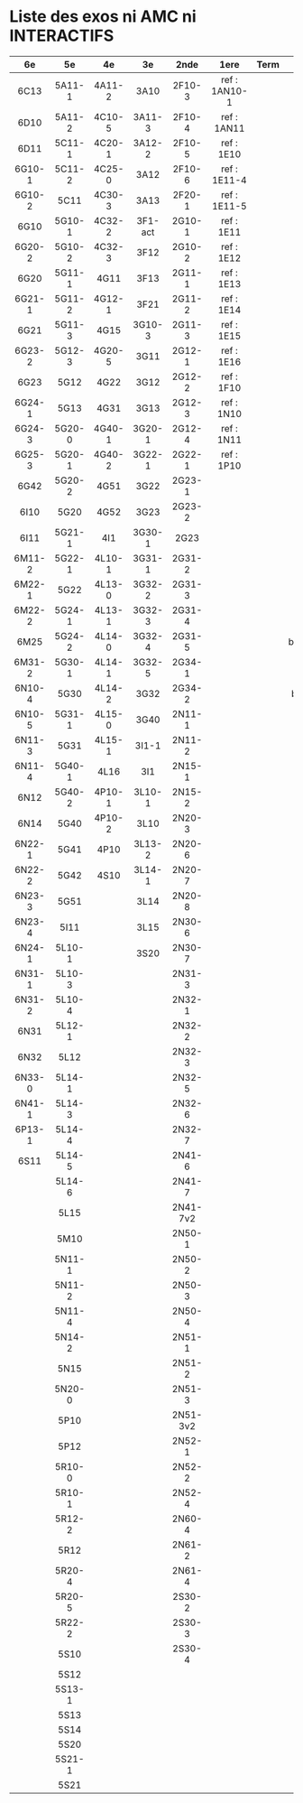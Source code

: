 # Liste des exos ni AMC ni INTERACTIFS

|6e|5e|4e|3e|2nde|1ere|Term|Reste|
|:-:|:-:|:-:|:-:|:-:|:-:|:-:|:-:|
|6C13|5A11-1|4A11-2|3A10|2F10-3|ref : 1AN10-1||MG32_3F13|
|6D10|5A11-2|4C10-5|3A11-3|2F10-4|ref : 1AN11||beta2F31|
|6D11|5C11-1|4C20-1|3A12-2|2F10-5|ref : 1E10||beta3F23|
|6G10-1|5C11-2|4C25-0|3A12|2F10-6|ref : 1E11-4||beta3G15|
|6G10-2|5C11|4C30-3|3A13|2F20-1|ref : 1E11-5||beta3G41|
|6G10|5G10-1|4C32-2|3F1-act|2G10-1|ref : 1E11||beta3S20-1|
|6G20-2|5G10-2|4C32-3|3F12|2G10-2|ref : 1E12||beta3s21|
|6G20|5G11-1|4G11|3F13|2G11-1|ref : 1E13||beta4C31|
|6G21-1|5G11-2|4G12-1|3F21|2G11-2|ref : 1E14||beta4G20-3|
|6G21|5G11-3|4G15|3G10-3|2G11-3|ref : 1E15||beta4G20-4|
|6G23-2|5G12-3|4G20-5|3G11|2G12-1|ref : 1E16||beta6C33-1|
|6G23|5G12|4G22|3G12|2G12-2|ref : 1F10||beta6test2|
|6G24-1|5G13|4G31|3G13|2G12-3|ref : 1N10||beta6test2021|
|6G24-3|5G20-0|4G40-1|3G20-1|2G12-4|ref : 1N11||betaAsymptotesObliques|
|6G25-3|5G20-1|4G40-2|3G22-1|2G22-1|ref : 1P10||betaEqCarreDansC|
|6G42|5G20-2|4G51|3G22|2G23-1|||betaEquationsLog|
|6I10|5G20|4G52|3G23|2G23-2|||betaEqValAbs|
|6I11|5G21-1|4I1|3G30-1|2G23|||betaExo3d|
|6M11-2|5G22-1|4L10-1|3G31-1|2G31-2|||betaExoSimpleMatthieu|
|6M22-1|5G22|4L13-0|3G32-2|2G31-3|||betaModele10_simple_question-reponse|
|6M22-2|5G24-1|4L13-1|3G32-3|2G31-4|||betaModele11_parametrable|
|6M25|5G24-2|4L14-0|3G32-4|2G31-5|||betaModele20_plusieurs_types_de_questions|
|6M31-2|5G30-1|4L14-1|3G32-5|2G34-1|||betaModele21_parametrables|
|6N10-4|5G30|4L14-2|3G32|2G34-2|||betaModele30_constructions_géométriques|
|6N10-5|5G31-1|4L15-0|3G40|2N11-1|||betaModele31_parametrables|
|6N11-3|5G31|4L15-1|3I1-1|2N11-2|||betaModele40_tableau_proportionnalite|
|6N11-4|5G40-1|4L16|3I1|2N15-1|||betaModele41_tableau_signes_variations|
|6N12|5G40-2|4P10-1|3L10-1|2N15-2|||betaProbaAouB|
|6N14|5G40|4P10-2|3L10|2N20-3|||betaProbabilites|
|6N22-1|5G41|4P10|3L13-2|2N20-6|||betaPuissances|
|6N22-2|5G42|4S10|3L14-1|2N20-7|||betarotation3d|
|6N23-3|5G51||3L14|2N20-8|||betaSpline|
|6N23-4|5I11||3L15|2N30-6|||betaSys2x2CombLin|
|6N24-1|5L10-1||3S20|2N30-7|||betaTracerParabole|
|6N31-1|5L10-3|||2N31-3|||moule_a_exo_mathalea|
|6N31-2|5L10-4|||2N32-1|||moule_a_exo_mathalea2d|
|6N31|5L12-1|||2N32-2|||c3C10-2|
|6N32|5L12|||2N32-3|||c3I11|
|6N33-0|5L14-1|||2N32-5|||c3N10|
|6N41-1|5L14-3|||2N32-6|||c3N23|
|6P13-1|5L14-4|||2N32-7|||can6I01|
|6S11|5L14-5|||2N41-6|||CM020|
||5L14-6|||2N41-7|||CM021|
||5L15|||2N41-7v2|||ExC100|
||5M10|||2N50-1|||HPC100|
||5N11-1|||2N50-2|||PEA11-1|
||5N11-2|||2N50-3|||PEA11|
||5N11-4|||2N50-4|||PEA12|
||5N14-2|||2N51-1|||PEA13|
||5N15|||2N51-2|||PEG20|
||5N20-0|||2N51-3|||PEG21|
||5P10|||2N51-3v2|||PEG22|
||5P12|||2N52-1|||PEG23|
||5R10-0|||2N52-2|||PEG24|
||5R10-1|||2N52-4|||P003|
||5R12-2|||2N60-4|||P004|
||5R12|||2N61-2|||P005|
||5R20-4|||2N61-4|||P006|
||5R20-5|||2S30-2|||P007|
||5R22-2|||2S30-3|||P008|
||5S10|||2S30-4|||P009|
||5S12||||||P010|
||5S13-1||||||P011|
||5S13||||||P012|
||5S14||||||P013|
||5S20||||||P014|
||5S21-1|||||||
||5S21|||||||
